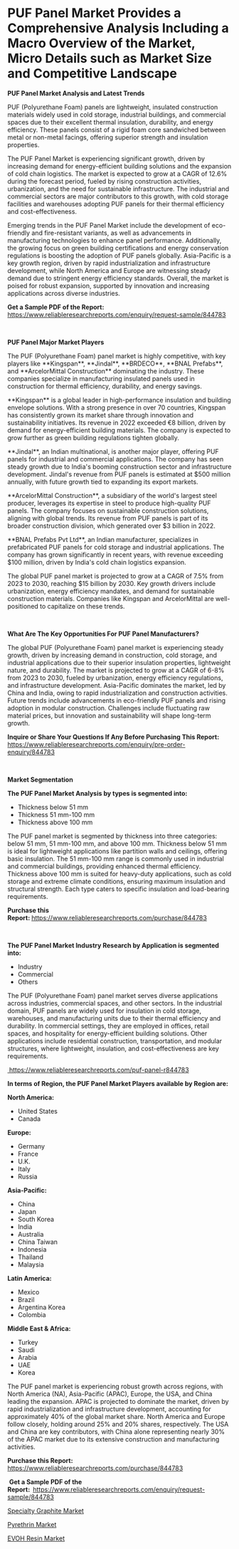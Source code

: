 <p><h1>PUF Panel Market Provides a Comprehensive Analysis Including a Macro Overview of the Market, Micro Details such as Market Size and Competitive Landscape</h1></p><p><strong>PUF Panel Market Analysis and Latest Trends</strong></p>
<p><p>PUF (Polyurethane Foam) panels are lightweight, insulated construction materials widely used in cold storage, industrial buildings, and commercial spaces due to their excellent thermal insulation, durability, and energy efficiency. These panels consist of a rigid foam core sandwiched between metal or non-metal facings, offering superior strength and insulation properties.</p><p>The PUF Panel Market is experiencing significant growth, driven by increasing demand for energy-efficient building solutions and the expansion of cold chain logistics. The market is expected to grow at a CAGR of 12.6% during the forecast period, fueled by rising construction activities, urbanization, and the need for sustainable infrastructure. The industrial and commercial sectors are major contributors to this growth, with cold storage facilities and warehouses adopting PUF panels for their thermal efficiency and cost-effectiveness.</p><p>Emerging trends in the PUF Panel Market include the development of eco-friendly and fire-resistant variants, as well as advancements in manufacturing technologies to enhance panel performance. Additionally, the growing focus on green building certifications and energy conservation regulations is boosting the adoption of PUF panels globally. Asia-Pacific is a key growth region, driven by rapid industrialization and infrastructure development, while North America and Europe are witnessing steady demand due to stringent energy efficiency standards. Overall, the market is poised for robust expansion, supported by innovation and increasing applications across diverse industries.</p></p>
<p><strong>Get a Sample PDF of the Report:&nbsp;</strong> <a href="https://www.reliableresearchreports.com/enquiry/request-sample/844783?utm_campaign=8&utm_medium=2&utm_source=Github&utm_content=ia&utm_term=26012025&utm_id=puf-panel">https://www.reliableresearchreports.com/enquiry/request-sample/844783</a></p>
<p>&nbsp;</p>
<p><strong>PUF Panel Major Market Players</strong></p>
<p><p>The PUF (Polyurethane Foam) panel market is highly competitive, with key players like **Kingspan**, **Jindal**, **BRDECO**, **BNAL Prefabs**, and **ArcelorMittal Construction** dominating the industry. These companies specialize in manufacturing insulated panels used in construction for thermal efficiency, durability, and energy savings.</p><p>**Kingspan** is a global leader in high-performance insulation and building envelope solutions. With a strong presence in over 70 countries, Kingspan has consistently grown its market share through innovation and sustainability initiatives. Its revenue in 2022 exceeded €8 billion, driven by demand for energy-efficient building materials. The company is expected to grow further as green building regulations tighten globally.</p><p>**Jindal**, an Indian multinational, is another major player, offering PUF panels for industrial and commercial applications. The company has seen steady growth due to India's booming construction sector and infrastructure development. Jindal's revenue from PUF panels is estimated at $500 million annually, with future growth tied to expanding its export markets.</p><p>**ArcelorMittal Construction**, a subsidiary of the world's largest steel producer, leverages its expertise in steel to produce high-quality PUF panels. The company focuses on sustainable construction solutions, aligning with global trends. Its revenue from PUF panels is part of its broader construction division, which generated over $3 billion in 2022.</p><p>**BNAL Prefabs Pvt Ltd**, an Indian manufacturer, specializes in prefabricated PUF panels for cold storage and industrial applications. The company has grown significantly in recent years, with revenue exceeding $100 million, driven by India's cold chain logistics expansion.</p><p>The global PUF panel market is projected to grow at a CAGR of 7.5% from 2023 to 2030, reaching $15 billion by 2030. Key growth drivers include urbanization, energy efficiency mandates, and demand for sustainable construction materials. Companies like Kingspan and ArcelorMittal are well-positioned to capitalize on these trends.</p></p>
<p>&nbsp;</p>
<p><strong>What Are The Key Opportunities For PUF Panel Manufacturers?</strong></p>
<p><p>The global PUF (Polyurethane Foam) panel market is experiencing steady growth, driven by increasing demand in construction, cold storage, and industrial applications due to their superior insulation properties, lightweight nature, and durability. The market is projected to grow at a CAGR of 6-8% from 2023 to 2030, fueled by urbanization, energy efficiency regulations, and infrastructure development. Asia-Pacific dominates the market, led by China and India, owing to rapid industrialization and construction activities. Future trends include advancements in eco-friendly PUF panels and rising adoption in modular construction. Challenges include fluctuating raw material prices, but innovation and sustainability will shape long-term growth.</p></p>
<p><strong>Inquire or Share Your Questions If Any Before Purchasing This Report:</strong> <a href="https://www.reliableresearchreports.com/enquiry/pre-order-enquiry/844783?utm_campaign=8&utm_medium=2&utm_source=Github&utm_content=ia&utm_term=26012025&utm_id=puf-panel">https://www.reliableresearchreports.com/enquiry/pre-order-enquiry/844783</a></p>
<p>&nbsp;</p>
<p><strong>Market Segmentation</strong></p>
<p><strong>The PUF Panel Market Analysis by types is segmented into:</strong></p>
<p><ul><li>Thickness below 51 mm</li><li>Thickness 51 mm-100 mm</li><li>Thickness above 100 mm</li></ul></p>
<p><p>The PUF panel market is segmented by thickness into three categories: below 51 mm, 51 mm-100 mm, and above 100 mm. Thickness below 51 mm is ideal for lightweight applications like partition walls and ceilings, offering basic insulation. The 51 mm-100 mm range is commonly used in industrial and commercial buildings, providing enhanced thermal efficiency. Thickness above 100 mm is suited for heavy-duty applications, such as cold storage and extreme climate conditions, ensuring maximum insulation and structural strength. Each type caters to specific insulation and load-bearing requirements.</p></p>
<p><strong>Purchase this Report:&nbsp;</strong><a href="https://www.reliableresearchreports.com/purchase/844783?utm_campaign=8&utm_medium=2&utm_source=Github&utm_content=ia&utm_term=26012025&utm_id=puf-panel">https://www.reliableresearchreports.com/purchase/844783</a></p>
<p>&nbsp;</p>
<p><strong>The PUF Panel Market Industry Research by Application is segmented into:</strong></p>
<p><ul><li>Industry</li><li>Commercial</li><li>Others</li></ul></p>
<p><p>The PUF (Polyurethane Foam) panel market serves diverse applications across industries, commercial spaces, and other sectors. In the industrial domain, PUF panels are widely used for insulation in cold storage, warehouses, and manufacturing units due to their thermal efficiency and durability. In commercial settings, they are employed in offices, retail spaces, and hospitality for energy-efficient building solutions. Other applications include residential construction, transportation, and modular structures, where lightweight, insulation, and cost-effectiveness are key requirements.</p></p>
<p><a href="https://www.reliableresearchreports.com/puf-panel-r844783?utm_campaign=8&utm_medium=2&utm_source=Github&utm_content=ia&utm_term=26012025&utm_id=puf-panel">&nbsp;https://www.reliableresearchreports.com/puf-panel-r844783</a></p>
<p><strong>In terms of Region, the PUF Panel Market Players available by Region are:</strong></p>
<p>
    <p> <strong> North America: </strong>
        <ul>
            <li>United States</li>
            <li>Canada</li>
        </ul>
        </p> 
    <p> <strong> Europe: </strong>
        <ul>
            <li>Germany</li>
            <li>France</li>
            <li>U.K.</li>
            <li>Italy</li>
            <li>Russia</li>
        </ul>
        </p> 
    <p> <strong> Asia-Pacific: </strong>
        <ul>
            <li>China</li>
            <li>Japan</li>
            <li>South Korea</li>
            <li>India</li>
            <li>Australia</li>
            <li>China Taiwan</li>
            <li>Indonesia</li>
            <li>Thailand</li>
            <li>Malaysia</li>
        </ul>
        </p> 
    <p> <strong> Latin America: </strong>
        <ul>
            <li>Mexico</li>
            <li>Brazil</li>
            <li>Argentina Korea</li>
            <li>Colombia</li>
        </ul>
        </p> 
    <p> <strong> Middle East & Africa: </strong>
        <ul>
            <li>Turkey</li>
            <li>Saudi</li>
            <li>Arabia</li>
            <li>UAE</li>
            <li>Korea</li>
        </ul>
    </p>
    </p>
<p><p>The PUF panel market is experiencing robust growth across regions, with North America (NA), Asia-Pacific (APAC), Europe, the USA, and China leading the expansion. APAC is projected to dominate the market, driven by rapid industrialization and infrastructure development, accounting for approximately 40% of the global market share. North America and Europe follow closely, holding around 25% and 20% shares, respectively. The USA and China are key contributors, with China alone representing nearly 30% of the APAC market due to its extensive construction and manufacturing activities.</p></p>
<p><strong>Purchase this Report: </strong><a href="https://www.reliableresearchreports.com/purchase/844783?utm_campaign=8&utm_medium=2&utm_source=Github&utm_content=ia&utm_term=26012025&utm_id=puf-panel">https://www.reliableresearchreports.com/purchase/844783</a></p>
<p>&nbsp;<strong>Get a Sample PDF of the Report:&nbsp;&nbsp;</strong><a href="https://www.reliableresearchreports.com/enquiry/request-sample/844783?utm_campaign=8&utm_medium=2&utm_source=Github&utm_content=ia&utm_term=26012025&utm_id=puf-panel">https://www.reliableresearchreports.com/enquiry/request-sample/844783</a></p>
<p><strong></strong></p>
<p><p><a href="https://github.com/oliveroste6/Market-Research-Report-List-1/blob/main/specialty-graphite-market.md?utm_campaign=8&utm_medium=2&utm_source=Github&utm_content=ia&utm_term=26012025&utm_id=puf-panel">Specialty Graphite Market</a></p><p><a href="https://github.com/FahadAhmed223/Market-Research-Report-List-1/blob/main/pyrethrin-market.md?utm_campaign=8&utm_medium=2&utm_source=Github&utm_content=ia&utm_term=26012025&utm_id=puf-panel">Pyrethrin Market</a></p><p><a href="https://github.com/sherikacas30/Market-Research-Report-List-1/blob/main/evoh-resin-market.md?utm_campaign=8&utm_medium=2&utm_source=Github&utm_content=ia&utm_term=26012025&utm_id=puf-panel">EVOH Resin Market</a></p></p>